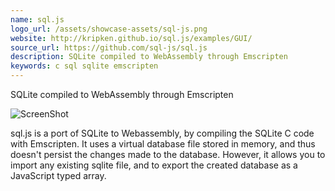 ```yaml
---
name: sql.js
logo_url: /assets/showcase-assets/sql-js.png
website: http://kripken.github.io/sql.js/examples/GUI/
source_url: https://github.com/sql-js/sql.js
description: SQLite compiled to WebAssembly through Emscripten
keywords: c sql sqlite emscripten
---
```



SQLite compiled to WebAssembly through Emscripten

![ScreenShot](/assets/showcase-assets/sql-js.png)

sql.js is a port of SQLite to Webassembly, by compiling the SQLite C code with Emscripten. It uses a virtual database file stored in memory, and thus doesn't persist the changes made to the database. However, it allows you to import any existing sqlite file, and to export the created database as a JavaScript typed array.
